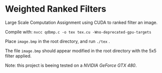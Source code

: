 # Weighted Ranked Filters

Large Scale Computation Assignment using CUDA to ranked filter an image.

Compile with:  ```nvcc qdbmp.c -o tex tex.cu -Wno-deprecated-gpu-targets```

Place ```image.bmp``` in the root directory, and run ```./tex``` .

The file ```image.bmp``` should appear modified in the root directory with the 5x5 filter applied.

Note: this project is beeing tested on a _NVIDIA GeForce GTX 480_.
